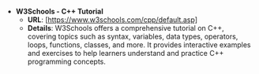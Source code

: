 - **W3Schools - C++ Tutorial**
  - **URL**: [https://www.w3schools.com/cpp/default.asp]
  - **Details**: W3Schools offers a comprehensive tutorial on C++, covering topics such as syntax, variables, data types, operators, loops, functions, classes, and more. It provides interactive examples and exercises to help learners understand and practice C++ programming concepts.
